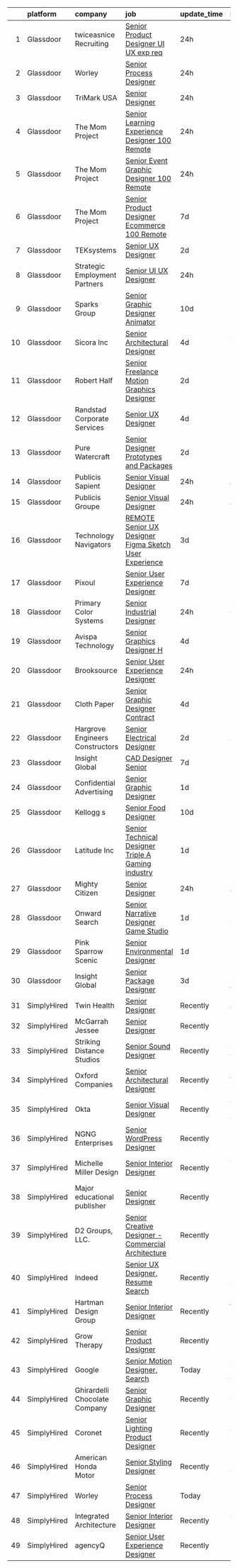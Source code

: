 

|    | platform    | company                           | job                                                                                                                                                                                                                                                                                                                                                                                                                                                                                                                                                                                                                                                                                                                                                                                                                                                                                                                                                                                                                                                                                                                                                                                                                                                                                                                                                                                                                            | update_time   | location             |
|---:|:------------|:----------------------------------|:-------------------------------------------------------------------------------------------------------------------------------------------------------------------------------------------------------------------------------------------------------------------------------------------------------------------------------------------------------------------------------------------------------------------------------------------------------------------------------------------------------------------------------------------------------------------------------------------------------------------------------------------------------------------------------------------------------------------------------------------------------------------------------------------------------------------------------------------------------------------------------------------------------------------------------------------------------------------------------------------------------------------------------------------------------------------------------------------------------------------------------------------------------------------------------------------------------------------------------------------------------------------------------------------------------------------------------------------------------------------------------------------------------------------------------|:--------------|:---------------------|
|  1 | Glassdoor   | twiceasnice Recruiting            | [Senior Product Designer  UI UX exp req ](https://www.glassdoor.com/partner/jobListing.htm?pos=118&ao=1110586&s=58&guid=00000181518c730eb897b697424986bc&src=GD_JOB_AD&t=SR&vt=w&ea=1&cs=1_670a5e4b&cb=1654930568327&jobListingId=1007931494370&cpc=2F9DD8B511C89582&jrtk=3-0-1g58oospcr17u801-1g58oospr3c2l000-6e69310f83411504--6NYlbfkN0AIiLXtwtv0BDns9BiY4ItblantFozdL6jLmLxNvS8mvsFZuf83cfUMwaallM92yFu0OMj2pIorILsO67YgYVJlg4QaGe5-r-dp-jySLR5rBk4Eo2IYqiTcSlDyTcYjn-ctKcv8kbCbyyemlxE0yOJPBR6EOeNo9eKq81sl0BFw4XTExJshO4PXOlHmPJCgmfA6BWc4cpD3JyjdNi4mnpb7Gz3JJE_nwIOuRuxdAiBh4zN5HyCrkxHAVgUHFPoGYxEAGVE7lWHDJtC0GB_5hq9r3dSCmyc3Uol61_ybq5QJdeqezwkJ7ysy5Lj_08Eayq2xMR0WnIxdNOn-cq8UC7F7GstSd16XTPcGMkEgb2cpL1c9XBaHyiXA1LaCz9DMBVMNUXZtJnhd0jw_SvWMNDl1a5gF0RGIKhNkjcfylSJ8u-76OvQPnGNNSFi_ZgeSK5sKF7d9gz2B8s9VQUdBGMYBeiv4uKHa63enKsxJJVXRO-AQMVDTYag377BQOJ8FwxBZ90HcZ5Q5nJ_ntnktYRoqK2t1MKwtv58vyqmIjQDtjQ%3D%3D)                                                                                                                                                                                                                                                                                                                                                                                                                                                                                                 | 24h           | New York State       |
|  2 | Glassdoor   | Worley                            | [Senior Process Designer](https://www.glassdoor.com/partner/jobListing.htm?pos=128&ao=1136043&s=58&guid=00000181518c730eb897b697424986bc&src=GD_JOB_AD&t=SR&vt=w&cs=1_7c929018&cb=1654930568328&jobListingId=1007931729892&jrtk=3-0-1g58oospcr17u801-1g58oospr3c2l000-7533cc2002abb7d9-)                                                                                                                                                                                                                                                                                                                                                                                                                                                                                                                                                                                                                                                                                                                                                                                                                                                                                                                                                                                                                                                                                                                                       | 24h           | Houston, TX          |
|  3 | Glassdoor   | TriMark USA                       | [Senior Designer](https://www.glassdoor.com/partner/jobListing.htm?pos=113&ao=1110586&s=58&guid=00000181518c730eb897b697424986bc&src=GD_JOB_AD&t=SR&vt=w&cs=1_5b481a7d&cb=1654930568326&jobListingId=1007932175299&cpc=26740BCDE5E48596&jrtk=3-0-1g58oospcr17u801-1g58oospr3c2l000-b38f46edff125aa6--6NYlbfkN0Dunb9VG4vZxdc7LiwWlvX8ookvGZGBZF4f3Y8dV2vgGRSt85D8loWo518s_fq7Ddnn64pT3tzGXCHy00pceR1OVlkaa28qK2n9LrMJRVhew-RMe8pL15vbaTD7Ni6GEDE9QPb1zqQOCqDIaDePomBWrYcB60SNv-g_ogfzItqZFpO9RVf4Is7eM6fUksvmD_mRrGOXQV-fffLjMXhedS6vLK-MrPszyMWsPHi1gJ-9v5AYV5y9hNlC4Cky9fXDuz5t0yCESMDLEXEx5thl6Tt-ZQOU_ORbKv4KELQo0JcvS5MMIJF2PYgSFl7n1_t56Q2oJd-TseB-hkovoZYYyU04no55v0QzCMMD1ZqrJ65rNtJvx0kxTkMXLpYYToeVeSIx21VzEgQ3WQwnJ9MM7kWtYjc6o55ng7tcB9I_Yw0KWPwi8aYRrfq5RuPAhptTt91nBQpwkIt8krNj1Nzj7MFwKh-OpBD582bHjgjQ-KbQyW_fZXGqjCoj2LrxeYRSMQ6ok_Qv_gNuDLCcs3P0azmvnwY47VPEQ-sEVvi7ys2CKSS1iB4mSksa)                                                                                                                                                                                                                                                                                                                                                                                                                                                                                                                          | 24h           | Bedford Park, IL     |
|  4 | Glassdoor   | The Mom Project                   | [Senior Learning Experience Designer  100  Remote ](https://www.glassdoor.com/partner/jobListing.htm?pos=110&ao=1110586&s=58&guid=00000181518c730eb897b697424986bc&src=GD_JOB_AD&t=SR&vt=w&cs=1_9c20a278&cb=1654930568326&jobListingId=1007932577513&cpc=723ADC3DFE402989&jrtk=3-0-1g58oospcr17u801-1g58oospr3c2l000-152f47dec537dcaf--6NYlbfkN0BDp_epf89aHDQhKpPegNJQ_ldQpEFZQsM9OcONMGxWx6pU56EKHF58QjVdAUvn2gXpajcZiaPVPjyHb8zSPHGadS1DU-bO_EnOoxvE9USsJm1x5txalik7zLacSfz5BuNOzuZMHrUbqqVEhLvY6aIOxXvVp4InuEKN9Hy5_cbhSk9wNWTIZzm44rO9tz4CvN4HiqQVAeklrkaKV2kuU8dL07HRVz8Mtkmea_ww4RCie1Bb1x2Z5_k5gO2HCTbXZHJW6GteRRbwFDO8HYrWlm3YIycOf3S1CIi6jW2HsWFTeEfERan2Na96aKqjI6U6cT5eanQucKo_1A0Ltm69sUWePUVKeLg39WeviOplYsHLM1q7gpFLebgOJw0msC9rsGpDXGO-TnPWsfyjenSc78q3zSR_mZGufhjLjrT8PLehMo1MpqSgJ-uyVf_ypgd_1AHHd2diftGxSqIql5xlsDA7ua59by7eWCzvVv0QwL05tJav2A1PK3YLp5Fs1MC0jaJh9ijreP8jsCCgauSq-G7r_UtUXVYU--RFfwWkXcX0mm3455qH2unub-e1-4dpEDe-nyb6u8XSn2DyvfdhA37Y)                                                                                                                                                                                                                                                                                                                                                                                                                                                        | 24h           | Remote               |
|  5 | Glassdoor   | The Mom Project                   | [Senior Event Graphic Designer  100  Remote ](https://www.glassdoor.com/partner/jobListing.htm?pos=109&ao=1110586&s=58&guid=00000181518c730eb897b697424986bc&src=GD_JOB_AD&t=SR&vt=w&cs=1_251afb8d&cb=1654930568326&jobListingId=1007932577501&cpc=149B3D5996025BBA&jrtk=3-0-1g58oospcr17u801-1g58oospr3c2l000-a6697c68c5fc9d0b--6NYlbfkN0BDp_epf89aHDQhKpPegNJQ_ldQpEFZQsM9OcONMGxWx6pU56EKHF58QjVdAUvn2gXpajcZiaPVPhFdUgSj9cZ5ndYYhYg3dsiDqO8-1IHe7_Ve1zXoWI8iTTe0xOsYZge9RFEylJup1yFQmb2_gSSaNqzk7UfsGpYe51K39gR-wYdMxK43rjLR5cX4PrbBfE3GmQEZ128rO7cdIa8d3DNFOflLP2PThCgmVE3SU_QkCXfYNhmkyyj_9aoWuml5NWpmPbwVDhNI5uj3JzkGvf41fXw_-v_i8SEbluYBrCBD3zKb7tppLkvdUZUySxzAwqUIqNzERu8rfaQYzfpifgaWgkZSTjJcZR4bl8KVM2iuxInEkKU9Uf_dWQ0FSq66zFS9EHVMeIbTJ5FwzzuMMwmVaLVoslk3zBTjL5qMoe6ECb4VK6O3DZzJEQefA5Rj55xQULNDgLe5Qolgu7hWm2KtJQsNafWmOIcK2PDqRKpzU89oKdjl0Ee6dKYBlkuGLq9mRgMrLHWpKsRna325G9yKSU5_an_PM7vo-1jJaQFjBCo1LVYi5vak-VOKDIi3NGtn4N5K8ESXIw%3D%3D)                                                                                                                                                                                                                                                                                                                                                                                                                                                                  | 24h           | Remote               |
|  6 | Glassdoor   | The Mom Project                   | [Senior Product Designer  Ecommerce  100  Remote ](https://www.glassdoor.com/partner/jobListing.htm?pos=119&ao=1110586&s=58&guid=00000181518c730eb897b697424986bc&src=GD_JOB_AD&t=SR&vt=w&cs=1_8d4cef99&cb=1654930568327&jobListingId=1007916631797&cpc=723ADC3DFE402989&jrtk=3-0-1g58oospcr17u801-1g58oospr3c2l000-5dc217c156d2c160--6NYlbfkN0BDp_epf89aHDQhKpPegNJQ_ldQpEFZQsM9OcONMGxWx6pU56EKHF58QjVdAUvn2gUtaHUX3eLkJUiJQbi6OaBCyzUet3Z3d50_CjC2tXwtJcpx5M_a7xHbrE0_NT1JBo_I04700zYR1GArHt4e4I2AyoeFWxNoCyUlXVVhu8DkOuV_rtohP-yk92_W_H3hudSxKPelwcxc-we_7NPbUZvUD3Y8mlS83fXss8LJurfuY9GL0gDkfCpPtmDoouKc5l_rOPo3xiY18_mjS78m9NVrH_ieeTs7rJmx8DS_zQG6wAAnnIbkFUVc0QFmr-GqdTvY6sCrn1y-iCBOcDxjk3uJm07t2CUE2HisiJIBI9ax7qTF42wlC1EdgTs_JLKPoTHza2T--52m6sp1fdL-cvsa89-Q9qHd6nmDba7jzP6-4z0xPQl7E6pXjj2_LC8y51sGHgW_TwMR9n0xZITozYfeay8pncwlUsNNZQTNDSTDApZCLIqAIGvV_aa9de24_ebCJNeAh_Rd4V1TZCo-bTem333CsBORGsezH3MeQoe1H0HEalntJKWWRaIWYZeVFLYyqM7AdriUoQ%3D%3D)                                                                                                                                                                                                                                                                                                                                                                                                                                                             | 7d            | Remote               |
|  7 | Glassdoor   | TEKsystems                        | [Senior UX Designer](https://www.glassdoor.com/partner/jobListing.htm?pos=125&ao=1110586&s=58&guid=00000181518c730eb897b697424986bc&src=GD_JOB_AD&t=SR&vt=w&cs=1_3331a889&cb=1654930568328&jobListingId=1007927920038&cpc=1CBFC3E34E2A31FF&jrtk=3-0-1g58oospcr17u801-1g58oospr3c2l000-86c3145a89bc932a--6NYlbfkN0AuKz8EBO1xHDEL7V2YF9xF3dC_I9B9i-Zw2Jh8clPMK9BxhHDJszxSyW718EipT5P4-Ir0D8TY0SCGeDI7QqQcXTrzjObI9tejwzrYXwT-zMEp76SnU7FjpUtngAbccwY6jgRMo991Dc9UXmGmUq8j66ajtARjvjq5_-5vo94gwsws5K69ODeIxG4DWUVA9rFYtwEhxv-tUHRzhRLkUOSw19CCemhB3nip_0bgRvMgtC8PEiIBZdbavUcKjQP0Gh5pTVpetoKJ-LYt4roHcOCQqaqFwRvzoX2Sm5yG4gforFehM5dumGylrK9M5Z_07Irm4Jci887dATGBaUNHTsz00pH4xho6F5Ph2Z5X2gbE4XaDfeVR8-L7EdEciHjNyTZKs1cawy5MysOTx4Q0q3sEwuWLgzWEBoeWpZJgAXwQ1Mi-FkGdV2PVXtIPMlzizITBnpMBJc-hEk2ISLud7H59j9P-M0Pc87ir9chj-dSMqAyT03KWiMoFIU_FKYOCwHO_-tGMBfA7vEbj0fN59Be-caqJykl0J_FSu-WjAhcxruW4b8btY6F4ht_WG73RF_Ojkd6gfTrF5JjGlwshdgxG2N-s_zuad799vDawa0CIsQLC_pDb2gbXScboA9SZGytU1o41lAfYfBuuq7EF-FhAmabY9cFuGhaDZ2Dwl65lCpTAz5zR1cFGNQqBH-l-wKhTVpZwCI94KPizXhM_PoclRRBJyoFrbEbOhKjRzenHHzTyrVSh-NjSrzPo3oqUjzMR_CJlU7XxhMPf-AqEjJD-89oyfxjPmghDfvgb3pLIWlPr0hORvtqJ66h36Okr766oNdwR4R4OtK3MzVmFm0fgbyIrUNCvv-zlkWF-ZXbFYnAmZ7JHicckdgQZe4lK_fMv3reP_vBTI1i4RsEbbRbDaOLuBZPJa_KIlPTNovLkBt_gqCG6My_tSvrMsQ5PYTB461jaZKDdrQ%3D%3D)                                                                                           | 2d            | Philadelphia, PA     |
|  8 | Glassdoor   | Strategic Employment Partners     | [Senior UI UX Designer](https://www.glassdoor.com/partner/jobListing.htm?pos=120&ao=1110586&s=58&guid=00000181518c730eb897b697424986bc&src=GD_JOB_AD&t=SR&vt=w&ea=1&cs=1_fef0c469&cb=1654930568327&jobListingId=1007931980555&cpc=32EE424DE2B657EB&jrtk=3-0-1g58oospcr17u801-1g58oospr3c2l000-3c0d58cfb2e5cf3f--6NYlbfkN0CLSf-jfoHigW1cBjtGRtm6_23EvXrANN9AHlQMkGJBiwptYFTk2c-t8irqyWPWI3x-QZ31W31wTjr9ruv6c3qdB1ri32lh_8dagwRQ5V9-LTl-ks22IvY4-LhNJIWTwHx-gvrVc6Ei1Jt76D_jUfbhDbGfv-po6NzQI3L7ixou525ekXo3VgkXt1GoQb0qrtyMdTrjzksLG3zLNON5BbE66iGAuhWgJpvV8YpRTttuN5k63cAcNu257msXjnjmdpInbYHV8bvcXxxqrcUZDMwP1o0hVCd9ZAJE2htRHW9FTpfDe00i2I1mw77bMPHTCl-1C-f7KVNWc9JH9VXQqM7JBrLH1gPyPwOxu_VzWm-Wrwxvdcf7y-EC5I9MSNqTv_RrhV1Q2GlQgLoSIT2w2jkObHC-gBM4ubH0C0luo1dXWcIG6sCQse8aTGWOLx-G7N-SdVxvm9wM140nAzKY0KUoJwS4STTUj9P-xA2mbHb7KRyQ0g_6NPGU3Ytu94R-I24%3D)                                                                                                                                                                                                                                                                                                                                                                                                                                                                                                                                                                 | 24h           | Remote               |
|  9 | Glassdoor   | Sparks Group                      | [Senior Graphic Designer   Animator](https://www.glassdoor.com/partner/jobListing.htm?pos=123&ao=1110586&s=58&guid=00000181518c730eb897b697424986bc&src=GD_JOB_AD&t=SR&vt=w&cs=1_94234323&cb=1654930568327&jobListingId=1007907539215&cpc=6FC5BA77C9A4CD78&jrtk=3-0-1g58oospcr17u801-1g58oospr3c2l000-3149b2b5214b4c75--6NYlbfkN0CVbIAoVGlVV0muHIzlWY31dYj5hrVkKa7qBWZ-hZn3g-zWnitpxah_RyLopvrEJPJSvVwjkMKnm5oXnkqPzQZM7eDCZ4uHecPrgAYXbWHZ4-QFiKgvkylH-6ZRQx5iG8TRagUEn-RPcFt28H51rkSsF_0ooNIIxsRsFnhDdk-B-tCvxk1S0LZY7OFcdaog2DScrVxdYQshHv8vaOI59S81FZiMtwOxq_4mV74F9R8g3hvtcolecGDBn_1cx8-sHKb2w5UdGAXpuUtkwP4vLN5WM_lZrHlz8SutxNAUmf3ZI-Lt_h-n30TdyWlzfWpliiCUcL072isS-ozHY1kxY9JpsZe4tInQRZW8xWD9nfXFiOOkKJ-fHhOvnPC7ZX6Ph72HFntRfJs_8bYwdHJvEWiL1Z4XEIlj9awmKt4ncfwdVFTFCqCOHCjiAwIcQGifWIkSr4ZqoxZf_UwLKpL7kuqVkZ-8wte6Pkgp3B6sKrvFkSMruhfv5CzphD3KO0IOcmg%3D)                                                                                                                                                                                                                                                                                                                                                                                                                                                                                                                                                         | 10d           | McLean, VA           |
| 10 | Glassdoor   | Sicora  Inc                       | [Senior Architectural Designer](https://www.glassdoor.com/partner/jobListing.htm?pos=102&ao=1110586&s=58&guid=00000181518c730eb897b697424986bc&src=GD_JOB_AD&t=SR&vt=w&ea=1&cs=1_cf5ebfb8&cb=1654930568324&jobListingId=1007921091844&cpc=C5929E5B7816DBC0&jrtk=3-0-1g58oospcr17u801-1g58oospr3c2l000-48553a8e26604eaf--6NYlbfkN0CLLgiAyf6cfBRDFVrAzdJJ6-zlqO51Xp8K3PupaLWMR2gTtWOLYzJn5U1rpM5ladw-N0IXZl0RAPcNc5U5Wy4anlEffkPdkLbC6N6rwZZ0M3zo41-GH0rQoenQ-k-22egpKeFKQVU5d1jCCTQlriOd_DKAOAaljY7iiYqoMm1w_HSEv5mv3PbKm9bZ-OHkRcKXw972nIDyAkaMmlz6qcUbYh3UwJ2EUwmqIMkI4acHR4lm3ZtQelzPvhb14_aqfHYyA0FlwTHvJEkvG6QzgpieuFSGtDzzlT2Nqh9vSphI-jAMQjvFsZdTXzk1SEB6hBOBwMyw5kZzSyfxo6Mb3NWB0DBwWnme0e47-4vQkwHlziadnA_Ha_wM175xjhQ9Zlmfj6GnXWBfx5I9EDCDoJ3YBcxn85Mau9wB2MeL2DCJwyqyOQm7sARfSrYlaXYi3Lz1gO6yUgH6WONM671E5W_Ym2ymqjlQGgNKRCEbphEco6y8Ila0e2PPJ2g2XKhRXQkCkWgM2_lY3A%3D%3D)                                                                                                                                                                                                                                                                                                                                                                                                                                                                                                                                           | 4d            | St Louis Park        |
| 11 | Glassdoor   | Robert Half                       | [Senior Freelance Motion Graphics Designer](https://www.glassdoor.com/partner/jobListing.htm?pos=124&ao=1110586&s=58&guid=00000181518c730eb897b697424986bc&src=GD_JOB_AD&t=SR&vt=w&ea=1&cs=1_d407a5c0&cb=1654930568328&jobListingId=1007926053481&cpc=FB7E4A1762AE5BEC&jrtk=3-0-1g58oospcr17u801-1g58oospr3c2l000-a35bce2ae1fee526--6NYlbfkN0CpzDdaQkua3np5pkmj49lKioZwmwxQ-yx5plwbYmV_M5St0DD8rCm1b97fu_mRPTT_o2HXMOfVCysEirEJoYdgOsK729yc258QsHmK4HBhroRjQVojqLssDhtpE90hiJNp8Q42_pqcOPmIwCBvXyd62eUjJ8qLeMKD5C_Pd3Ma1xpjeiSnCVNW5Pl6Nj3jsdx6cJn8C0yiFKGM5ymRoRyX5RLMXyrBhKdUY5CGJ8vfBwA3_DWXudYNAXa2UvlQX5dLQKeX8dRqmy70fk6xl-jhsFFjziXbH-6mNQA3yb6vpgkq9d5KTh0A-5gX4et80W3IkMlEVa5fOCGXw_8MxPOEm2KU5qYKB_1ilGJLlVpG1627LG3fw_Si3AFFd5bSknllcPOFeD3AzqnPQw7XNVUiHHwI1PcAWFOzkbiyh7FOXwCoWfq1owJR7bjq4HTmERVfhMAh7-0zlsJ_v_23oTaznV8rDugWxj2-NO2nnBlotLgQrP3UdhENubNxFdbpQpFzxgpylmBtY1Mexb61nSukeqQCE29qXCWN8IyoKOXgSIkZflPAJCozIR0ULmiiJ3UmIhk9BVMWtdUSolN7ZQRjwUlcmkR5M6E%3D)                                                                                                                                                                                                                                                                                                                                                                                                                                             | 2d            | Minneapolis, MN      |
| 12 | Glassdoor   | Randstad Corporate Services       | [Senior UX Designer](https://www.glassdoor.com/partner/jobListing.htm?pos=117&ao=1110586&s=58&guid=00000181518c730eb897b697424986bc&src=GD_JOB_AD&t=SR&vt=w&ea=1&cs=1_834809c5&cb=1654930568327&jobListingId=1007921434951&cpc=654405A9B1E0A9F5&jrtk=3-0-1g58oospcr17u801-1g58oospr3c2l000-a8285a73e4aee10f--6NYlbfkN0BI5uAquhv6luMiTjTK_pX6QnJ2xp26kgPF5SzwDlAeCi5lf3b2XVfwewJLgvbddXoJKsZV-9_Cc7yshHmILZktVr4IATABsBlEuOuUmMldN-AAKoVFUFo3ftbxmjrEnlOOdnwoaWkdHMRqQ8uthIjruz6B8tY5UpFoRhoYruy541k-0ZNrO-HnC-y-_SDTkK3lWZHOQpHjqxqohwsbbSRfHV36D3bjf5vIFxQBcvDwR_TsuSrU0D1araSbFjrtp9oYfK7eY4ARjjYCN3IWKhOhubr-UozYJekCfIrwusibcs1IL8BX_SdzBOMl_ikCDxMduKiwsmrX77YwRR-IItVsELd90u-jcguoKbHjgV0O4yEHRZTqcHs9Dy418Y1OU_5lLWgTJW75sSlr6Nb3q0bvGjkPfRL3ow-kuBnej4fZfqR9Ez_rESe6b8S__ct7yC2kpiwW0oLSGf8uAJv79FcdnC0967iBfZfo8WWdss9zcJhrzH9Xm0IRiyxo6Hxp9F3Rxx6q_VPJMPZggl6qKf_oHMfGNba8uf6NZVyh5kQsGZgmk0jX8YWV77lkhdQ3v1dETZDltOS635ihsP1HF6KLFBflpRoCqVM5tKtA5cm4DkMWJMNSOs7Bp3JE2QpLvO3_55L2t4PIIg%3D%3D)                                                                                                                                                                                                                                                                                                                                                                                                                      | 4d            | Remote               |
| 13 | Glassdoor   | Pure Watercraft                   | [Senior Designer Prototypes and Packages](https://www.glassdoor.com/partner/jobListing.htm?pos=107&ao=1110586&s=58&guid=00000181518c730eb897b697424986bc&src=GD_JOB_AD&t=SR&vt=w&cs=1_c1c73250&cb=1654930568325&jobListingId=1007927257029&cpc=A356F292FF34F670&jrtk=3-0-1g58oospcr17u801-1g58oospr3c2l000-5a1a37ee04cfcf07--6NYlbfkN0BvrjnhlIknunj6B5uFGHHla5BSmGDnouF8_mjReNBU2kRZZ3EzJErpFaAlNuoJv_MnnSqxPyWi4RGH29_NcNpWoW2KocO7TZC9jkQLPSyDPhWDbFNcIOfFCKVwV_xtMw0ZaW9-WpBeVuJWhrBpQpVPL2-Ze7HQwm0Y6ECKdwVqMBUGLKtipscbbsJ42LF8J2-9n2tpYYED_PcksdhYAI2Qv26OzYnKIrDSCIchsQjR284Wblx12_LHi6X8iZGMBZ5UbchX1AUdJBpwe3WdRyO1jsyX9paO4WW8cMRgq0UrhgqLC-NCUJ4Q-poJhT11OAjUHm8ieKg8MTIQea6AMEBZLmJ_XfCxxIVqU_wo5oBXdtxwnBVYfyIaDcokjiadDjOM01NcGvYFJ0UPntYl2Xv6wsfqcpVaS3zwPcwhekLSqLGQqYFpf6pkEEU4TRG_flTaIPS1YUcwafUFrlpjhN3YCLuzeelt88iOvROivQgDP0O0I9T3KieAu2JtjcO3ZKJ6IW14A4noQ8ijnX37BkSqElQMhrMGeSGQjtBGcfboZzXkqOU7JSMNor7YAAhD4ZYQyvW4EhHshsnwoWH82IgGyZAFlVnJOL4K8rLPZfwPR0_tMYqAdxVx65oXyADqBky7T7C2OgktLNlLx2HUnAD19cLKcJ0bCzk%3D)                                                                                                                                                                                                                                                                                                                                                                                    | 2d            | Seattle, WA          |
| 14 | Glassdoor   | Publicis Sapient                  | [Senior Visual Designer](https://www.glassdoor.com/partner/jobListing.htm?pos=129&ao=1136043&s=58&guid=00000181518c730eb897b697424986bc&src=GD_JOB_AD&t=SR&vt=w&cs=1_639011ac&cb=1654930568328&jobListingId=1007932746163&jrtk=3-0-1g58oospcr17u801-1g58oospr3c2l000-da71e02986029c58-)                                                                                                                                                                                                                                                                                                                                                                                                                                                                                                                                                                                                                                                                                                                                                                                                                                                                                                                                                                                                                                                                                                                                        | 24h           | Atlanta, GA          |
| 15 | Glassdoor   | Publicis Groupe                   | [Senior Visual Designer](https://www.glassdoor.com/partner/jobListing.htm?pos=106&ao=1110586&s=58&guid=00000181518c730eb897b697424986bc&src=GD_JOB_AD&t=SR&vt=w&cs=1_6c8850d6&cb=1654930568324&jobListingId=1007931990992&cpc=0C139D4CAD5A6DB2&jrtk=3-0-1g58oospcr17u801-1g58oospr3c2l000-b7f6f2ac1819b2b7--6NYlbfkN0D_XFSRfOpY7hhzl86VUrgfgdzYRVdqdkK81Ka1OFk9uvbkATakQEdFxwf6MddDW2YN9Qzj37BNMNfW6rQF5dP8Qhhm19LarwAjhNAVtRyISzOWUdap1wHLsjXwrXd3Za19Z3_G3iY1gjQyPIoMNh5yN1kR847M8KASi-t1q_GuDbgrjBWUYQarURvuR6o3XXq1Lx5DBmnjzZ7lSrsyhWOhJKMuR_1PR0PITvEGk3aMPNf3Bl0BRfguDcMu6Udh9By6uy6TZjZGyfKO3D0_T-ymq1q19lU3Pm9GBiUmwXA9BJpX-Cp2QeKlzZrQ_Z_6TOQDRYM5-E74hf7jB1kWGMmzwFlP58mh1SkjCYlerBj7UbUJHq5zdU5XNfZQexOnlNo3zU6sZ13rTopQT_98gLi7Rzl2Fqm6IubPdwurrM6hIXIIvq9UWrgIMruPRvPZcjRR3YfYYqkPPaycmeNXX1Phboy_NgrsNOmRpMxAYevOLHq53j8wajEFkKfeQ9P_TcwTqZge2_PeBI9NEx3Z7LEQyz5jIKTzQz1zjHw2yeKv3zhnJgzYmxUSx27iC3poBjKtRpID7WKO-A%3D%3D)                                                                                                                                                                                                                                                                                                                                                                                                                                                                                       | 24h           | Atlanta, GA          |
| 16 | Glassdoor   | Technology Navigators             | [REMOTE Senior UX Designer   Figma   Sketch  User Experience](https://www.glassdoor.com/partner/jobListing.htm?pos=126&ao=1110586&s=58&guid=00000181518c730eb897b697424986bc&src=GD_JOB_AD&t=SR&vt=w&ea=1&cs=1_26225e0a&cb=1654930568328&jobListingId=1007923474795&cpc=FD1C1DA32C38CFA7&jrtk=3-0-1g58oospcr17u801-1g58oospr3c2l000-85f4fd6b5ef2c7a6--6NYlbfkN0Dghj5z1L9zryqi6V-NO156Xa3x3UqYEK34b4tdfJ6K_3U_O56I2FbOR1N--ng7L1jtGnSUYqswiW7xBjq9N0Kp8mY0RZiM7054f10e-S-bVwEWBOsT6mgmbVD6aaG8yNXsb0WZd9CmEzu7NM9fqkdiXnLednVsll9xrnrjF_D56wzt4-OIzGhekaBqW9-yQZkuDT8Lb-0ypCSPpT_7dHT36UX8lMCm0oJQF3bsYOFvygwv0dOQ2JslgpQBKC2TR_nSFtRUVfB9aZCcS4TQeMjM0pP4KFYf3WASzXDV825uJDO4bkjoYO8vZ7fXyxD71vSqMBjRQ9ztM8ePxQmmbM3TdjAAoUpGXpNtvwDMuATIMwI3JFNHI_pWrjadMeKEGnklRzS1QVDc9X7r5k-P9ur2tv2mevAmQtWCj84H6uphrPeozjRrYJlNpLNDh2oh0lS24JAl9j_sWWAQOjTRic4Z6hu9KZRWf6YOJZdY5LykA6J8J5x3LvfJQPfpP6LC_Wrwbs2aruayCQ%3D%3D)                                                                                                                                                                                                                                                                                                                                                                                                                                                                                                             | 3d            | Remote               |
| 17 | Glassdoor   | Pixoul                            | [Senior User Experience Designer](https://www.glassdoor.com/partner/jobListing.htm?pos=114&ao=1110586&s=58&guid=00000181518c730eb897b697424986bc&src=GD_JOB_AD&t=SR&vt=w&ea=1&cs=1_64472f0e&cb=1654930568327&jobListingId=1007916613858&cpc=47CFDC01B3F81FAC&jrtk=3-0-1g58oospcr17u801-1g58oospr3c2l000-f9e6c36db6c18fa4--6NYlbfkN0DkuNNc9jtp8Paa5ic1vcdzrE97PDvQxS5P2e8AiHduyeY-Bjef1quw5x-u8TrJADSRTlrF43X3tRGUfZfixxZuJhbH6sy5XJaB0RzJNGjXdYkwgYrOm-PDYratyS3Sts2nghLR9CbAIZFNsABtIh3vBJP-0pq_XNCcvg4USCQyXbQvD7kflEeGYOFkS1uZmAEBlMlKGHKZn3d_5YcREjyZDFWcPtifYlrseFpKmpE03m7gPcjnqAMApgfW6nAse7X2q_D4S2epBeN68jSDc_l76M9iO-iO32lvD4iTauto-f945PxkgMREttTEY7_32nD2TQzIl7qs-5147ilGm6f5fLCqcQl2pfGSNz30i8R_qpNbWHY_sTrprg-_JFcGs6Y8hGb1sKpkKiXxBUXe_6vqr8GLEDG7zhpxRgJ1jluclPCwFqFMxVM_G7qis8CnTrQwAjfXrDrHoqSXDM-f5yOzRXLZ8mrbQI08f3d3ofEe_uLya9Iqq0hY3fmbGYSzMbVLG_V4MgSKGA%3D%3D)                                                                                                                                                                                                                                                                                                                                                                                                                                                                                                                                         | 7d            | Remote               |
| 18 | Glassdoor   | Primary Color Systems             | [Senior Industrial Designer](https://www.glassdoor.com/partner/jobListing.htm?pos=105&ao=1110586&s=58&guid=00000181518c730eb897b697424986bc&src=GD_JOB_AD&t=SR&vt=w&ea=1&cs=1_8a6ad97e&cb=1654930568324&jobListingId=1007931782967&cpc=967BF0C4231BAF98&jrtk=3-0-1g58oospcr17u801-1g58oospr3c2l000-9883b5593ed0cb06--6NYlbfkN0DzaDHVbxJ-LJZej0v9fk4K-FwNocoxjQ_zxp68kPBvcoG0F0cX5LlHpULM9qyZRmwmc8iMfRdluj-0dl0ULkzgBNqu18VrVWpw7XeITSv10E7QtJhsjRlWzH4qWNquEp2PvZZcIu-J8iD0B42Kx5lk4vshtYxo57aEWd9bKPf0NDogyaVCye0HzWoL-4VEyh-c5T4P-eG_hZu5r6Tl4b5K38LdBofRAXqzMQQVloLoNeQIJgyHhUVbtXFau5YiphjOSgt1vNzhpgjokNBgSWTCm3JJLjNVFmexP2eG65p6meICDqVxjbHR7cIcLK7yzELoXl9hKEgRO32fUsfViG77higv1xNZ3DvYKyOCemvHDzvifV1XJmrueXDKUIgN82V1-V5AG3gkcAgc3znFGs3_yWEOR89a6Gm6Cn97k9TUjU6G3uiHsBNRTjc_edZ0cEcjxVxRAwL1eO8VCYEoDcl2sYyBxgxMEcLVZezC807tZcSANq4YYEkhnfQjVfGvlr0WjRa0_2eDnQ%3D%3D)                                                                                                                                                                                                                                                                                                                                                                                                                                                                                                                                              | 24h           | Cypress, CA          |
| 19 | Glassdoor   | Avispa Technology                 | [Senior Graphics Designer  H ](https://www.glassdoor.com/partner/jobListing.htm?pos=115&ao=1110586&s=58&guid=00000181518c730eb897b697424986bc&src=GD_JOB_AD&t=SR&vt=w&ea=1&cs=1_b44e7ee1&cb=1654930568327&jobListingId=1007922231523&cpc=6A22310A23505C64&jrtk=3-0-1g58oospcr17u801-1g58oospr3c2l000-146a6d82ee5403af--6NYlbfkN0Dj2d0qKPEJP0fpBViK7V-TZwXvjpwqshPgAnSSx4qW-KrhPkyDM9HZN_F8jkueVATwnFrr9VASsRfrjjneeLO5L_Sxwz4wSa2-1Lgc0vuKyMS3-W4ynDC2BCL7uV21OihWuNSFK1G0yt4DTby5H44DmvTvM9yIVUjPBNjD37hCnhj9Go0GGVHgctC3SqVw7addarMmzsH0pas2s0KjYHBaayQ7SVDVfAz_1FMJHFuZJMK24zhcDv71IM5zMhReaJ79g4qiJMD0VHI-_ZBzN3AeRzxjDLzQQQnugeVklUyFkv96Bd0sAnC7fRpZZ1CDcSAp4j8XoE0uaukDJUffXh_yM9NFl6lW5im4DWj3TA13wsgtDJplhxTcm9vRjOkg4n6UFIUNdTOFv77xb4Z0UZqV52fgn5U7L3wd6p29WngZQSMgbmYHdEfVbAvhq4oCi1rFvWl1GmfJApE09LjLEj-lkqeI8vksu-S3BLgJZhIiL2yGJuxMZbiSmF-BjY4IohYIfJUC8qJ1sqbY9KQBIOfOxW4qXJkdIST1hjxOqcPlLP40ec4PYRhFunXD4vxpgefrxPpmbxlHg_TOLiEmKJ5oThg98n6Z6eCIZ520z_CX7RAb309uVYlFSXC1P_9PzazPwKMhSmUY3PhR_iOGSrdTAsv-ZdAYP_s%3D)                                                                                                                                                                                                                                                                                                                                                                                          | 4d            | Fort Lauderdale, FL  |
| 20 | Glassdoor   | Brooksource                       | [Senior User Experience Designer](https://www.glassdoor.com/partner/jobListing.htm?pos=112&ao=1110586&s=58&guid=00000181518c730eb897b697424986bc&src=GD_JOB_AD&t=SR&vt=w&ea=1&cs=1_2da3b71b&cb=1654930568326&jobListingId=1007931683377&cpc=70E6D4E49C80165A&jrtk=3-0-1g58oospcr17u801-1g58oospr3c2l000-c922bf1c9c2b1e17--6NYlbfkN0BhNN3PPgKPbTMZB0Y0J5JTZS3FnMM-ugqbblX4_m-srDJielPNCs_lvQXXEB0CV7PtHbcWLxScxVEHbFkUnx0Qb_fotFd5MXB6eTteXSsHZP6yY-Tydawjb4vUBZWCatZJ0aibPopBgzUC7ZPTsCphsUMiR9Jrr2kP5jbWl99tJs9kKinmawb6gZKENOF7DC-2vSgNbVFs_k3kSxsAuD5r1UPYI6wb_P1hc5zJIiME9Ex2S4rsFmWhpiAAAvZlUqFb7o_IYvG2LWpBSgiyCwIkA25dGwRawpUE0aL4mPSmSD0F2JEeHW50oTxMpmVUveWIFSgdB9GweuCVTT1QnkhhGg9YsfOK1je7V6rGddY3KYHyXjG4CXjmZRidfmyJFZj-t_Wci1rxeEHW2WFGa3_6DHvniaZFrcKDo0kDeG05B9bcVNNEu5TzQrqkgHp2RcB82NMiHN62AEgDrKRURm1ouK625yyOtJpD668_HA6zDzxt8ufGbbeB1_iT9TEmrgpWr8d4yWcHmETU2Xz4qwnG)                                                                                                                                                                                                                                                                                                                                                                                                                                                                                                                                     | 24h           | Remote               |
| 21 | Glassdoor   | Cloth   Paper                     | [Senior Graphic Designer  Contract ](https://www.glassdoor.com/partner/jobListing.htm?pos=111&ao=1110586&s=58&guid=00000181518c730eb897b697424986bc&src=GD_JOB_AD&t=SR&vt=w&ea=1&cs=1_2b6f8338&cb=1654930568326&jobListingId=1007921189792&cpc=A65DF3A704A48F9B&jrtk=3-0-1g58oospcr17u801-1g58oospr3c2l000-5d003eacfe51bcfd--6NYlbfkN0C2MsYJL2-v0hr-Ox8pePttoXTa_LO6yqdpWnMQbSkQSE0iH6THjvdY-wvS-ihIaV3w6DYxomHMq7JqEF9ziwCPy0G2ezgNe2n3Z29YXq21f4QYwNX5WQz0GUqIYdA-7Gtidi-kR1z9VDSOrKAgOJs6Ayohs3OVpzP6VjXOcqb_gViqY-iCrLZ9WRQ5_4eLp5VF9owq-LDNou9IZdu58bA0jX4Q0SoPolucNDOHk0txC4-DdjRW-sj1eZ7o2YwG6ZIqNTl69_tRVX--Sct5ZqgmpjKT6LbTsQjBiOp2Qnk9o8VjT8ntUtXXO2Klk-jQBK4VfNUOZEud8mzmrJ2KIWQpwIXP-0dKY342BlW0ZLGXgOo_51ypIvHHaZvzeHieG1Su83ouc4CuPHS37hLdFq5m6GJUQIrLmddd7sIz5wfkUAiZtLLHD2Ci1huzBZUGjo4WFRX0fHAQdFpGBYALIhxSCqqzNKFeP0FsVZAq6QSdDrUcqdxWGRWFCOvcOVyPMg-6aUgWuZASug%3D%3D)                                                                                                                                                                                                                                                                                                                                                                                                                                                                                                                                      | 4d            | Remote               |
| 22 | Glassdoor   | Hargrove Engineers   Constructors | [Senior Electrical Designer](https://www.glassdoor.com/partner/jobListing.htm?pos=103&ao=1110586&s=58&guid=00000181518c730eb897b697424986bc&src=GD_JOB_AD&t=SR&vt=w&ea=1&cs=1_e05a327b&cb=1654930568324&jobListingId=1007926533863&cpc=E8A829142AEC536E&jrtk=3-0-1g58oospcr17u801-1g58oospr3c2l000-b02279b69f2958b6--6NYlbfkN0B41e-NQq1T9c3nuLfSj0AdXJfmGaClJC3-xSFgDun5oufuXUOQfyIcb23E8q14oC8jsgxTKzqPIRxEhkkoR86xc9cElwXY9WlXYsk_iRcQWsAHvDbW7zR0Y-Lz2_Xi4bccy0yW-Q3LzBt2I-sQaOy6FbNnmxy-oz2UaXQprrvO0IBNvrcggLVdv1Arl_vINEGUQW4n2TFFc0cY-3ogzeIzgASpeOZQBNyek1gmSZDG6uAEHaAJsOFPYyGfyyf05C8GaGwEbK-LhC5qAMEmGyhjCw0Q6q1wALkIilPwKOLSByCSlonU7DLED19LbomqmNyQVPMi18qZfFvI4nNZIHAq_lz6G964mgBCjh8cum4vMr7o9irUCriGyAW-H0zTYRFtzf7SShq9SZtUMCzKnxPDVm5T55mVcPUw1S3oDR-dQ033ibRkFa_EgNczoxAomgU745qalyZRTx5QpRv8EsR97VbNF5f-jhjM6fgsWlkg9JHr4Cwv_wZuy_K2yZ377VctRoLhjkRL2w%3D%3D)                                                                                                                                                                                                                                                                                                                                                                                                                                                                                                                                              | 2d            | Memphis, TN          |
| 23 | Glassdoor   | Insight Global                    | [CAD Designer   Senior](https://www.glassdoor.com/partner/jobListing.htm?pos=122&ao=1110586&s=58&guid=00000181518c730eb897b697424986bc&src=GD_JOB_AD&t=SR&vt=w&ea=1&cs=1_4bbf938c&cb=1654930568328&jobListingId=1007916453286&cpc=DE56C24FF6DEC286&jrtk=3-0-1g58oospcr17u801-1g58oospr3c2l000-fffa3769853720b7--6NYlbfkN0BKkHZu3wF05EeDimN_p6sYpKCMArvwa95YdH7UpkaBCiPadoOw6FI38GaSqY1CtPyPGgwI3ZgX3fDDD0C29QSHd7tV7SvL6ojx24ybu0hxao7_KeLbx5vPxm3LiC3BhDBo_SBYTLH_STNODBrcSsDvZycZJ5z71sNFt97iHx5yFhCGNRwibYP_8kWZekA7wXnUfEAsPMWO_D9BzlyifnPkBEf5GoSVZF4odI-8DG52njj5hl0hJL9u69tuO2hHF8cLqC9APYRqEW96DxgkBON6tOitwA3WOh7ZpzhLSwL26kcpVezyo5t6N9pdQ1Z9htt56vaRoPITbWRdW5odTUZIrt-ILNdMWFS312ci_bHYGAcGsC8nsQl7tpap7ydJF1I6nEDizIzS9lIm81FTRHVkzYhG9pK1tAOISlDOT3rrRAPNaGvd8v2aX8a51P0iCdKnO4_LQAiUgrz1ndWjx92wDeebFFOITxeVjuXAyL7rAam2-KOyds-gPO81QNQmwa3T-R4qCZ765w%3D%3D)                                                                                                                                                                                                                                                                                                                                                                                                                                                                                                                                                   | 7d            | Dallastown, PA       |
| 24 | Glassdoor   | Confidential Advertising          | [Senior Graphic Designer](https://www.glassdoor.com/partner/jobListing.htm?pos=108&ao=1110586&s=58&guid=00000181518c730eb897b697424986bc&src=GD_JOB_AD&t=SR&vt=w&ea=1&cs=1_71882538&cb=1654930568326&jobListingId=1007929171909&cpc=75B6770C194DCF89&jrtk=3-0-1g58oospcr17u801-1g58oospr3c2l000-db75bc005ad3d8de--6NYlbfkN0CQohJm6p55e5kaC1TL5OX-wu9ConMir-J-4osH0N21enDYosfgjvxqioiLsm95LgI3mHRuEUYPHywNDSTus2vEVJjMt22abNWhtvr4aoxPHMWMZlPM-3l69r1tZkkracg14_pNEOd9Q-7xSfSoDIRZ7_lnBAkQZktzY9PM0EkCEZn8ovFUx_ff_g_uH1rEWOJ885e2dORwM5nQui8iHjYoTZAct5DT7hx_RgyTmKQrCKjJkl0uWzdUfV7sXj0pu12DhsOrKOH_pbXQlNu7NJse53bhH5Br3RdQL59WM4V9OSJcSaEA5P9a6d5Q11GVjkh2yMQghsitmVyLmXWIrmF8RXWgCjsV2gHDQCgtO-80zlDeVsVDDOf1mKEzjJqzs5p1g8VJ31mGyxIhhRBw6Bb14RvXMfTeLpNDiW9PIqEmbxJO6ce99PzyowTYavh8_LQoUkRKySUpPlqLgjf0iqoq7Nt30I8Pq_y5-ufiD6WagUBP4VuBRTVsnnJDOnsou1g%3D)                                                                                                                                                                                                                                                                                                                                                                                                                                                                                                                                                               | 1d            | Remote               |
| 25 | Glassdoor   | Kellogg s                         | [Senior Food Designer](https://www.glassdoor.com/partner/jobListing.htm?pos=101&ao=1110586&s=58&guid=00000181518c730eb897b697424986bc&src=GD_JOB_AD&t=SR&vt=w&cs=1_5a811a9a&cb=1654930568323&jobListingId=1007907091537&cpc=A6499CC490DE5BCB&jrtk=3-0-1g58oospcr17u801-1g58oospr3c2l000-7243964806e1b0b9--6NYlbfkN0Ci7BGsWkPVySyYQyYDwjZg3wI1ezlTobACjQxJ18IImJeyEIZcAPOpOHQvAwVyLKswlZbDt4_a_JUH8hdp0pZGSXpMXvwZrwsNtAl0zGLugHjk-2ocXMOXtqemH6eKbGrG2KoqLye4nneYOplW7rb_UBTCY8UnR3aA9DGVadYjaSfIsxj-ORMN5y5BgB0W0EFEiM9HiG8OvaRa5lY7gaqYEPbmvt8ULNGt60Kof4kwPrtx99Sd_fAnRuhfqY6Zi5b62QP6HKBtGILrey-4RwkeaSTRuaQv2Xxsr1sbfZl132rhI-E18fUeQhv1a7jesAXCnYyqSW9ZfFQ9-iE0T4Z2bMpws1nOkO4CzC8dcPH-yDV91fL_q8uMWtDZEwqF3mqGHaPGLz1-BHFz_3StaTHm15UJmVf9ADmPJyR5oe4ZAlEUdhojqfQEV6KdNShxG2S8k1h4loHVodf3Wfg2cEdm7JdkU1upvPV6gZwbrKtph6mFDBDR9dtjwX3YpxUwQ2AnQoAle2nNZxoIIz7ROLPNdK4jytli7gtM98wUKRPfQg%3D%3D)                                                                                                                                                                                                                                                                                                                                                                                                                                                                                                                         | 10d           | Michigan             |
| 26 | Glassdoor   | Latitude  Inc                     | [Senior Technical Designer  Triple A Gaming industry ](https://www.glassdoor.com/partner/jobListing.htm?pos=121&ao=1110586&s=58&guid=00000181518c730eb897b697424986bc&src=GD_JOB_AD&t=SR&vt=w&ea=1&cs=1_e2f4f886&cb=1654930568328&jobListingId=1007929421805&cpc=F41FEAB56D215062&jrtk=3-0-1g58oospcr17u801-1g58oospr3c2l000-5072d2b47db59932--6NYlbfkN0DHl9MnwPpq1bbpPHgKt1JoxxtgUYxcPgpGa7590zZ_bSO6C83MMtUscRZ8bkrEfXsJp6HALC2pDFEXBdBNR23oAQgn430ZHejUaEqTJInwmcOdvOmGsfWPk6Z-RAktcNnykSnTwxm17dDZyqwI9Vey7eZex-XNcN0dfpsMtdHM2qPzX0jdWp2hDlepT19eay4F54ZA3jjCbejoo-3ivtlbnf2BMZKQriqe2kWzD91ZHjHAXM2uFun522hl8-mzmnKZTLJ65hoZsH_0j-3y50XcTro31UueP9t1H0zH8nj6hm9E9FfueAgndNAnMxUKI7YGdLNrnYuQFXXLW7GTjabk81pHtlGwGjN3eyq6y5pgiPNhPfv9PyYV4SWBZGiyPqYxUpS2FVsH41ky25IZgueIj3xxJZt637jCXXIDBWrwJfJc1klclEl9iFJSXsjjugQYmWrJxyjcR69MPQmthARN5gZXZsNj2WPSPuNuDqRYPOcx8hkSDjyfSGBOZoZn7q2JxLpnPGIphw%3D%3D)                                                                                                                                                                                                                                                                                                                                                                                                                                                                                                                    | 1d            | Remote               |
| 27 | Glassdoor   | Mighty Citizen                    | [Senior Designer](https://www.glassdoor.com/partner/jobListing.htm?pos=130&ao=1136043&s=58&guid=00000181518c730eb897b697424986bc&src=GD_JOB_AD&t=SR&vt=w&cs=1_aa4c3014&cb=1654930568328&jobListingId=1007931663136&jrtk=3-0-1g58oospcr17u801-1g58oospr3c2l000-e5a044393d5be1a0-)                                                                                                                                                                                                                                                                                                                                                                                                                                                                                                                                                                                                                                                                                                                                                                                                                                                                                                                                                                                                                                                                                                                                               | 24h           | Austin, TX           |
| 28 | Glassdoor   | Onward Search                     | [Senior Narrative Designer  Game Studio ](https://www.glassdoor.com/partner/jobListing.htm?pos=127&ao=1110586&s=58&guid=00000181518c730eb897b697424986bc&src=GD_JOB_AD&t=SR&vt=w&ea=1&cs=1_712a630f&cb=1654930568328&jobListingId=1007928322732&cpc=8795CF9063CD573D&jrtk=3-0-1g58oospcr17u801-1g58oospr3c2l000-6a749217a6525866--6NYlbfkN0B7YoEZZ2QAGDyEGGmBPAUWSHc1Mt3sMCn9FehKcWA3w1Jyd5V8lWMcCNcrTVJ9hnUtnmncmJBIkjX7aKN-yD25QvOXrWub6y3kdMDiorBWt010WQmFOcarDvTWhcdvIemaGTeZW_uNapuGeTEFPoR3LNz2G23AO_esk7_TaVNuyal-uoRvm3s5EHmWEOV2xJ-jkVYpTe7UrASg3x6wmZkfLRN2DQYv1wwpbqKfF3imkDEmQCKwd7BzMw_LDJ5rVfqTTo1vmOE80wYErYsA2Fnnz8WyTGv2EQC2V84fjagsDCRHqdJQ7gOKQNRIm3uYpqssXTA5fgJna5K20co6UBlgLK36Pzxpn-UD4e_pwosYnthlgJ6LzeGT-kNFWKzdEjYenADwDOhLdhzyJ0JO94F4Y4MH6Y0IjLUSJmbKQ4zwM2mPkDTQ5CDMSviDCIbq5P6AkMeqtSqTax1y6EM3sfJ4XQy8wTVToIc5wtegQRG005vxaN_ybqR1gajNPb-8OATve6d7cLP41doXeSmagqRVoJLt75K_F2RGuGnC-t2ETIpY2Yp13eHL3QttC0kdgzHMJDuTecsMirfvzq7-7rlrY6UaahrgVxWmIdEd8KjrAL5GMTCG0VmQtxbGyykCxMrwnZU5vAwHaC5oU4EnUxaR_DlmTerA8i2JrkwqXKxIrBYRgWhcmesUdEBAUWDxuCwbDnQ1bN5borvH49TYoawq3vl56AiLpwjUXfJL7lqDtkg-smIRVjGajhs25svztSQL1FONNJd7x-ypcCjLZgdjsWOOCq9oiEli1luDm7OYgATpmcfJl4RPV7zG3reIYsl8UPbUxRI8l8gRasoEj0RsM_IDo_87pZf_8pkqKWgpzBKpr850jeYyUHlzS7HWm5nI7eRJ-3eMORckY9TIpN14hqyc3sBnDVhsiQszFXdF4BPBIhZ3b9EPiYUmEc_FS6Ary8wF-5LtJ0tTdGcSG5arTaftdZa1eWNBIr91a-Gt5rRfc7hUL1ZCqynR-jP_qn0xhAlf3MIODg%3D%3D) | 1d            | Redwood Shores, CA   |
| 29 | Glassdoor   | Pink Sparrow Scenic               | [Senior Environmental Designer](https://www.glassdoor.com/partner/jobListing.htm?pos=104&ao=1110586&s=58&guid=00000181518c730eb897b697424986bc&src=GD_JOB_AD&t=SR&vt=w&ea=1&cs=1_0cc6d087&cb=1654930568324&jobListingId=1007929411744&cpc=F0038DB93C4854FD&jrtk=3-0-1g58oospcr17u801-1g58oospr3c2l000-6af7ac85d2b9c3e3--6NYlbfkN0Dx3r3E47sSe5bB3PIy1uzBZvlB7xy2NhfhZMlxQTsxrNljbzALwoFlXalakB8t-HborgfX7dihYuquSLPmLmey4IRn9mGG7_bVl9eJ-cfoJA4PnyIdXecLXG1jy5rHA2FotxaIcbosD2yYXcz2gemS2Sw7yvaXjthRwL0MsdNDYlnU58vZwsNuNQonDXrfv9WNnwOiSsAaJq9k_bfXRG5aBt23wU6v9ouc-adO-3vi8RGzvbW3rqkwdYLsc5dAigt2KMTwCZ8MjBhMZhMR5cJTvcnE2eiHG_8h_5b8R_QaTlpFP7mJx-n2RuMZKl8be7MmX3WuTOMyW46HJh2HebzeoI5P86Ayur_--H7abdSd6t7yxVLg1cuDPjnNER8p0rnROVPGrQynCxjbxaoQ5dsLCGgijExTKrvfSJ6eGH62r0ZYLwKUcDhsaKWtK4MRNirMm1qRLcZsyMK58bPP4s79aGXrOOjoNMDcBebvfXdR3H6eeKpeZ3zQHfrEOvDssgRPx0LU8mG1ar4CjxcIKpw-)                                                                                                                                                                                                                                                                                                                                                                                                                                                                                                                                       | 1d            | Brooklyn, NY         |
| 30 | Glassdoor   | Insight Global                    | [Senior Package Designer](https://www.glassdoor.com/partner/jobListing.htm?pos=116&ao=1110586&s=58&guid=00000181518c730eb897b697424986bc&src=GD_JOB_AD&t=SR&vt=w&cs=1_0ef67f4b&cb=1654930568327&jobListingId=1007923805253&cpc=AC285F3A3ECA6BB0&jrtk=3-0-1g58oospcr17u801-1g58oospr3c2l000-8dae3beff835d835--6NYlbfkN0BKkHZu3wF05EeDimN_p6sYpKCMArvwa95YdH7UpkaBCqc7l59ErwqcKzWlWHVvuuMiUtqm-BFpdUAvnFJVGsTo9FVTJc-nKm_ER1tGOuYiie2C4q4IC_5JmUdt3u_BOBFxRawQgLT8bp9-cOV7Xzbz9W0m4JAa79v6_eJ6JqpB_AhBNXvTSahxHpCWdUQEN3_bVNIshlnIHAbL_WIPfsYgWbLq2lQkGHa32ZTzKk46mGXIiBlVq9gLB4qHRcK-mWofhZGfCk_S3rjBbVxE9Nx9H9gAHYsPQ-OgmYP4D5q0DjNODvJgos3aQj2OWeF9l-U6P9E1bTKoAjEjlaTj_nXcJS6skZIk18laTm-_dh_x05YlQPqsswHeFwBAL5xkFwm9sV06cBJ8klgf7exAr2og5bfPEzA5sMGooyGKcIhj1k8n6wYw5OIXyG9iAhE7BD-G042o891ODZFyNkp9_mz8F7ApEHDVgME-XrjmzPaHRA%3D%3D)                                                                                                                                                                                                                                                                                                                                                                                                                                                                                                                                                                                      | 3d            | Los Angeles, CA      |
| 31 | SimplyHired | Twin Health                       | [Senior Designer](https://www.simplyhired.com/job/HOdJ66ZMJNXL8sq1QMV0Y0Go1-ZfpmfLUXPIrjl75X1OEh7fdxM1RA?q=senior+designer)                                                                                                                                                                                                                                                                                                                                                                                                                                                                                                                                                                                                                                                                                                                                                                                                                                                                                                                                                                                                                                                                                                                                                                                                                                                                                                    | Recently      | Mountain View, CA    |
| 32 | SimplyHired | McGarrah Jessee                   | [Senior Designer](https://www.simplyhired.com/job/Mg7ofcKk1RWQYoiEP-A-nvhEKv0uaxam4eBa9S2ItBAL9lCJ9uLVtA?q=senior+designer)                                                                                                                                                                                                                                                                                                                                                                                                                                                                                                                                                                                                                                                                                                                                                                                                                                                                                                                                                                                                                                                                                                                                                                                                                                                                                                    | Recently      | Remote               |
| 33 | SimplyHired | Striking Distance Studios         | [Senior Sound Designer](https://www.simplyhired.com/job/Fq_ko0u_Hl0JKnb0jRkZl7AfbcDlT6bfk2yvkV5Xqw907ylHkgn2Mg?q=senior+designer)                                                                                                                                                                                                                                                                                                                                                                                                                                                                                                                                                                                                                                                                                                                                                                                                                                                                                                                                                                                                                                                                                                                                                                                                                                                                                              | Recently      | San Ramon, CA        |
| 34 | SimplyHired | Oxford Companies                  | [Senior Architectural Designer](https://www.simplyhired.com/job/T7E73TzbWRiKTNexi0LkL9Fqt9L1_k0JmVBmdUd5dLiK0CN9xwEQLQ?q=senior+designer)                                                                                                                                                                                                                                                                                                                                                                                                                                                                                                                                                                                                                                                                                                                                                                                                                                                                                                                                                                                                                                                                                                                                                                                                                                                                                      | Recently      | Ann Arbor, MI        |
| 35 | SimplyHired | Okta                              | [Senior Visual Designer](https://www.simplyhired.com/job/693YFBqT17JOWrXMgwZtlhO5RUHyhm-x36m41_XuyPIuFhtup-JxPg?q=senior+designer)                                                                                                                                                                                                                                                                                                                                                                                                                                                                                                                                                                                                                                                                                                                                                                                                                                                                                                                                                                                                                                                                                                                                                                                                                                                                                             | Recently      | San Francisco, CA    |
| 36 | SimplyHired | NGNG Enterprises                  | [Senior WordPress Designer](https://www.simplyhired.com/job/nNmOqtuT06Mk-lcmE7eheAXQQWiNMpXcVvCxka53D2mz1JIyK1uPSg?q=senior+designer)                                                                                                                                                                                                                                                                                                                                                                                                                                                                                                                                                                                                                                                                                                                                                                                                                                                                                                                                                                                                                                                                                                                                                                                                                                                                                          | Recently      | Remote               |
| 37 | SimplyHired | Michelle Miller Design            | [Senior Interior Designer](https://www.simplyhired.com/job/Sys27llYxhHd2Iu__rvU_izDDcx-fz8jwbDpbCIOLy5Dr_B0O3v-Mg?q=senior+designer)                                                                                                                                                                                                                                                                                                                                                                                                                                                                                                                                                                                                                                                                                                                                                                                                                                                                                                                                                                                                                                                                                                                                                                                                                                                                                           | Recently      | Saint Petersburg, FL |
| 38 | SimplyHired | Major educational publisher       | [Senior Designer](https://www.simplyhired.com/job/sPGxsgyYQ-jge8yaSqTUycpg1qZdyrfzhQRm_H1aTkvRjYCsFeiZKw?q=senior+designer)                                                                                                                                                                                                                                                                                                                                                                                                                                                                                                                                                                                                                                                                                                                                                                                                                                                                                                                                                                                                                                                                                                                                                                                                                                                                                                    | Recently      | Remote               |
| 39 | SimplyHired | D2 Groups, LLC.                   | [Senior Creative Designer - Commercial Architecture](https://www.simplyhired.com/job/Yzphuvu4v4KIeGAg97r-GC4K2aaGuq7WuIAfSSpOBYl9P_dmzDtnLw?q=senior+designer)                                                                                                                                                                                                                                                                                                                                                                                                                                                                                                                                                                                                                                                                                                                                                                                                                                                                                                                                                                                                                                                                                                                                                                                                                                                                 | Recently      | King of Prussia, PA  |
| 40 | SimplyHired | Indeed                            | [Senior UX Designer, Resume Search](https://www.simplyhired.com/job/E5TiAhtazPgv95fMQ10-uLg2dSewvqnR7Hj4z6TyZQ4-abNOkN1Oxw?q=senior+designer)                                                                                                                                                                                                                                                                                                                                                                                                                                                                                                                                                                                                                                                                                                                                                                                                                                                                                                                                                                                                                                                                                                                                                                                                                                                                                  | Recently      | United States        |
| 41 | SimplyHired | Hartman Design Group              | [Senior Interior Designer](https://www.simplyhired.com/job/DoJeZfmJ3oegf4VFu1T5RNfVR0vOTRquqkQWPON31nRznnltc3G6Dw?q=senior+designer)                                                                                                                                                                                                                                                                                                                                                                                                                                                                                                                                                                                                                                                                                                                                                                                                                                                                                                                                                                                                                                                                                                                                                                                                                                                                                           | Recently      | Washington, DC       |
| 42 | SimplyHired | Grow Therapy                      | [Senior Product Designer](https://www.simplyhired.com/job/4OyzCBRfdT8y4_dMIUDpEdFd9tQcMHYUut7RulO-88n4HO5b1LzNFw?q=senior+designer)                                                                                                                                                                                                                                                                                                                                                                                                                                                                                                                                                                                                                                                                                                                                                                                                                                                                                                                                                                                                                                                                                                                                                                                                                                                                                            | Recently      | Remote               |
| 43 | SimplyHired | Google                            | [Senior Motion Designer, Search](https://www.simplyhired.com/job/tSg3DNsF4MXvXmg3ekq9YKhzWPhFsZfE9Yggr_26t6oH61_IMDm2rQ?q=senior+designer)                                                                                                                                                                                                                                                                                                                                                                                                                                                                                                                                                                                                                                                                                                                                                                                                                                                                                                                                                                                                                                                                                                                                                                                                                                                                                     | Today         | San Francisco, CA    |
| 44 | SimplyHired | Ghirardelli Chocolate Company     | [Senior Graphic Designer](https://www.simplyhired.com/job/GnjheSF2duTJcHw1RuqJ5X8X4PnVB16p4lmZBjSWQPiwq3V6n661SQ?q=senior+designer)                                                                                                                                                                                                                                                                                                                                                                                                                                                                                                                                                                                                                                                                                                                                                                                                                                                                                                                                                                                                                                                                                                                                                                                                                                                                                            | Recently      | San Leandro, CA      |
| 45 | SimplyHired | Coronet                           | [Senior Lighting Product Designer](https://www.simplyhired.com/job/RfGhSWtuJ_lg6SsxwQD_ajD3-LAV4Tdv2X1UfMnbVnV2FPULJvEhtw?q=senior+designer)                                                                                                                                                                                                                                                                                                                                                                                                                                                                                                                                                                                                                                                                                                                                                                                                                                                                                                                                                                                                                                                                                                                                                                                                                                                                                   | Recently      | Totowa, NJ           |
| 46 | SimplyHired | American Honda Motor              | [Senior Styling Designer](https://www.simplyhired.com/job/2IyWRo2CihV6o5fLqkVzNgfQ8D4IGx7KRrDP3fUt1Qf9Rj13dEgYSg?q=senior+designer)                                                                                                                                                                                                                                                                                                                                                                                                                                                                                                                                                                                                                                                                                                                                                                                                                                                                                                                                                                                                                                                                                                                                                                                                                                                                                            | Recently      | Raymond, OH          |
| 47 | SimplyHired | Worley                            | [Senior Process Designer](https://www.simplyhired.com/job/onHlTt12Q9hR5a-IFF-UFE2flky2r4kpHKl65UNiIvmxi0wZWbBquA?q=senior+designer)                                                                                                                                                                                                                                                                                                                                                                                                                                                                                                                                                                                                                                                                                                                                                                                                                                                                                                                                                                                                                                                                                                                                                                                                                                                                                            | Today         | Houston, TX          |
| 48 | SimplyHired | Integrated Architecture           | [Senior Interior Designer](https://www.simplyhired.com/job/LAOCRCVBxS3U14sAUC3_e5NXd8aCSlLkQm-nD4C6sv3_ceVXXWLPXA?q=senior+designer)                                                                                                                                                                                                                                                                                                                                                                                                                                                                                                                                                                                                                                                                                                                                                                                                                                                                                                                                                                                                                                                                                                                                                                                                                                                                                           | Recently      | Grand Rapids, MI     |
| 49 | SimplyHired | agencyQ                           | [Senior User Experience Designer](https://www.simplyhired.com/job/cIDtvicOoH53aMYEP0Ljm-akwv5PTKqGSpFWDKdyocaD4666RjrRkA?q=senior+designer)                                                                                                                                                                                                                                                                                                                                                                                                                                                                                                                                                                                                                                                                                                                                                                                                                                                                                                                                                                                                                                                                                                                                                                                                                                                                                    | Recently      | Bethesda, MD         |